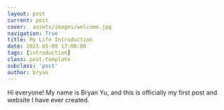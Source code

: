 ```yaml
---
layout: post
current: post
cover:  assets/images/welcome.jpg
navigation: True
title: My Life Introduction
date: 2021-05-08 17:00:00
tags: [introduction]
class: post-template
subclass: 'post'
author: bryan
---
```


Hi everyone! My name is Bryan Yu, and this is officially my first post and website I have ever created. 
